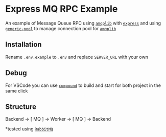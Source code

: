 # Express MQ RPC Example
An example of Message Queue RPC using [`amqplib`](https://www.npmjs.com/package/amqplib) with [`express`](https://www.npmjs.com/package/express) and using [`generic-pool`](https://www.npmjs.com/package/generic-pool) to manage connection pool for [`amqplib`](https://www.npmjs.com/package/amqplib)

## Installation

Rename `.env.example` to `.env` and replace `SERVER_URL` with your own

## Debug

For VSCode you can use [`compound`](./.vscode/launch.json#38) to build and start for both project in the same click

## Structure

Backend -> [ MQ ] -> Worker -> [ MQ ] -> Backend

*tested using [`RabbitMQ`](https://www.rabbitmq.com/)